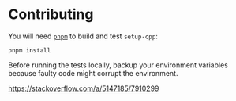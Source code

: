 # Contributing

You will need [`pnpm`](https://pnpm.io/installation) to build and test `setup-cpp`:

```shell
pnpm install
```

Before running the tests locally, backup your environment variables because faulty code might corrupt the environment.

<https://stackoverflow.com/a/5147185/7910299>
